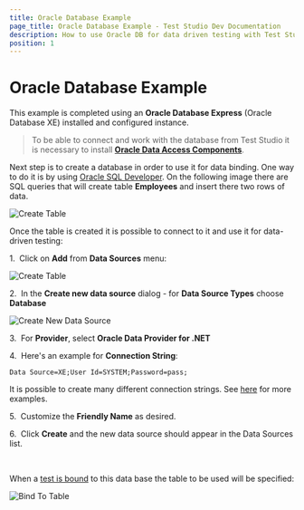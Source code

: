 ```yaml
---
title: Oracle Database Example
page_title: Oracle Database Example - Test Studio Dev Documentation
description: How to use Oracle DB for data driven testing with Test Studio Dev 
position: 1
---
```

# Oracle Database Example

This example is completed using an **Oracle Database Express** (Oracle Database XE) installed and configured instance.

> To be able to connect and work with the database from Test Studio it is necessary to install <a href="http://www.oracle.com/technetwork/topics/dotnet/utilsoft-086879.html" target="_blank">**Oracle Data Access Components**</a>.

Next step is to create a database in order to use it for data binding. One way to do it is by using <a href="http://www.oracle.com/technetwork/developer-tools/sql-developer/overview/index.html" target="_blank">Oracle SQL Developer</a>. On the following image there are SQL queries that will create table **Employees** and insert there two rows of data.

![Create Table][1]

Once the table is created it is possible to connect to it and use it for data-driven testing:

1.&nbsp; Click on **Add** from **Data Sources** menu: 

![Create Table][4]

2.&nbsp; In the **Create new data source** dialog - for **Data Source Types** choose **Database**

![Create New Data Source][2]

3.&nbsp; For **Provider**, select **Oracle Data Provider for .NET**

4.&nbsp; Here's an example for **Connection String**:

```
Data Source=XE;User Id=SYSTEM;Password=pass;
```

It is possible to create many different connection strings. See <a href="https://www.connectionstrings.com/oracle/" target="_blank">here</a> for more examples.

5.&nbsp; Customize the **Friendly Name** as desired.

6.&nbsp; Click **Create** and the new data source should appear in the Data Sources list.

<br/>

When a <a href="/features/data-driven-testing/bind-test-data-source" target="_blank">test is bound</a> to this data base the table to be used will be specified:

![Bind To Table][3]

[1]: images/oracle-db-example/fig1.png
[2]: images/oracle-db-example/fig2.png
[3]: images/oracle-db-example/fig3.png
[4]: images/oracle-db-example/fig4.png